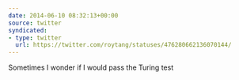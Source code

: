 ```yaml
---
date: 2014-06-10 08:32:13+00:00
source: twitter
syndicated:
- type: twitter
  url: https://twitter.com/roytang/statuses/476280662136070144/
---
```


Sometimes I wonder if I would pass the Turing test